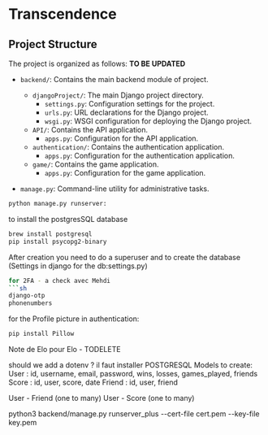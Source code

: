 # Transcendence

## Project Structure

The project is organized as follows: **TO BE UPDATED**

- `backend/`: Contains the main backend module of project.
  - `djangoProject/`: The main Django project directory.
    - `settings.py`: Configuration settings for the project.
    - `urls.py`: URL declarations for the Django project.
    - `wsgi.py`: WSGI configuration for deploying the Django project.
  - `API/`: Contains the API application.
    - `apps.py`: Configuration for the API application.
  - `authentication/`: Contains the authentication application.
    - `apps.py`: Configuration for the authentication application.
  - `game/`: Contains the game application.
    - `apps.py`: Configuration for the game application.

- `manage.py`: Command-line utility for administrative tasks.

```sh
python manage.py runserver:
```
to install the postgresSQL database
```sh
brew install postgresql
pip install psycopg2-binary
```
After creation you need to do a superuser and to create the database (Settings in django for the db:settings.py)
```sh
for 2FA - a check avec Mehdi
```sh
django-otp
phonenumbers
```
for the Profile picture in authentication:
```sh
pip install Pillow
```

Note de Elo pour Elo - TODELETE

should we add a dotenv ?
il faut installer POSTGRESQL
Models to create:
User  : id, username, email, password, wins, losses, games_played, friends
Score : id, user, score, date
Friend : id, user, friend

User - Friend (one to many)
User - Score (one to many)

python3 backend/manage.py runserver_plus --cert-file cert.pem --key-file key.pem

